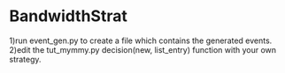 # BandwidthStrat

1)run event_gen.py to create a file which contains the generated events. <br />
2)edit the tut_mymmy.py decision(new, list_entry) function with your own strategy.
